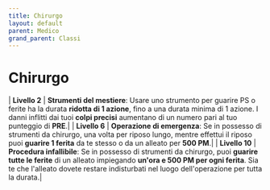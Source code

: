 ```yaml
---
title: Chirurgo
layout: default
parent: Medico
grand_parent: Classi
---
```


# **Chirurgo**

| **Livello 2**  | **Strumenti del mestiere**: Usare uno strumento per guarire PS o ferite ha la durata **ridotta di 1 azione**, fino a una durata minima di 1 azione. I danni inflitti dai tuoi **colpi precisi** aumentano di un numero pari al tuo punteggio di **PRE**.|
| **Livello 6**  | **Operazione di emergenza**: Se in possesso di strumenti da chirurgo, una volta per riposo lungo, mentre effettui il riposo puoi **guarire 1 ferita** da te stesso o da un alleato per **500 PM**.|
| **Livello 10**  | **Procedura infallibile**: Se in possesso di strumenti da chirurgo, puoi **guarire tutte le ferite** di un alleato impiegando **un'ora e 500 PM per ogni ferita**. Sia te che l'alleato dovete restare indisturbati nel luogo dell'operazione per tutta la durata.|